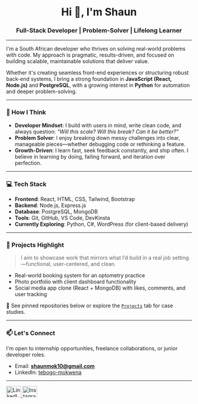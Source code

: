 <h1 align="center">Hi 👋, I'm Shaun</h1>
<h3 align="center">Full-Stack Developer | Problem-Solver | Lifelong Learner</h3>

---

I'm a South African developer who thrives on solving real-world problems with code. My approach is pragmatic, results-driven, and focused on building scalable, maintainable solutions that deliver value.

Whether it's creating seamless front-end experiences or structuring robust back-end systems, I bring a strong foundation in **JavaScript (React, Node.js)** and **PostgreSQL**, with a growing interest in **Python** for automation and deeper problem-solving.

---

### 🧠 How I Think

- **Developer Mindset**: I build with users in mind, write clean code, and always question: *“Will this scale? Will this break? Can it be better?”*
- **Problem Solver**: I enjoy breaking down messy challenges into clear, manageable pieces—whether debugging code or rethinking a feature.
- **Growth-Driven**: I learn fast, seek feedback constantly, and ship often. I believe in learning by doing, failing forward, and iteration over perfection.

---

### 💻 Tech Stack

- **Frontend**: React, HTML, CSS, Tailwind, Bootstrap
- **Backend**: Node.js, Express.js
- **Database**: PostgreSQL, MongoDB
- **Tools**: Git, GitHub, VS Code, DevKinsta
- **Currently Exploring**: Python, C#, WordPress (for client-based delivery)

---

### 🚀 Projects Highlight

> I aim to showcase work that mirrors what I’d build in a real job setting—functional, user-centered, and clean.

- Real-world booking system for an optometry practice
- Photo portfolio with client dashboard functionality
- Social media app clone (React + MongoDB) with likes, comments, and user tracking

📁 See pinned repositories below or explore the [`Projects`](#) tab for case studies.

---

### 📫 Let's Connect

I'm open to internship opportunities, freelance collaborations, or junior developer roles.

- Email: **shaunmok10@gmail.com**
- LinkedIn: [tebogo-mokwena](https://linkedin.com/in/tebogo-mokwena)

---

<p align="left">
  <a href="https://linkedin.com/in/tebogo-mokwena" target="_blank">
    <img src="https://raw.githubusercontent.com/rahuldkjain/github-profile-readme-generator/master/src/images/icons/Social/linked-in-alt.svg" alt="LinkedIn" height="30" width="40" />
  </a>
  <a href="https://instagram.com/shaun_mok" target="_blank">
    <img src="https://raw.githubusercontent.com/rahuldkjain/github-profile-readme-generator/master/src/images/icons/Social/instagram.svg" alt="Instagram" height="30" width="40" />
  </a>
</p>

